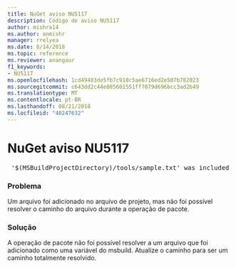 ```yaml
---
title: NuGet aviso NU5117
description: Código de aviso NU5117
author: mishra14
ms.author: anmishr
manager: rrelyea
ms.date: 8/14/2018
ms.topic: reference
ms.reviewer: anangaur
f1_keywords:
- NU5117
ms.openlocfilehash: 1cd49483de5fb7c918c5ae6716ed2e507b782023
ms.sourcegitcommit: c643dd2c44e085601551ff7079d696bcc3ad2b49
ms.translationtype: MT
ms.contentlocale: pt-BR
ms.lasthandoff: 08/21/2018
ms.locfileid: "40247632"
---
```

# <a name="nuget-warning-nu5117"></a>NuGet aviso NU5117
<pre> '$(MSBuildProjectDirectory)/tools/sample.txt' was included in the project but the path could not be resolved. Skipping...</pre>

### <a name="issue"></a>Problema

Um arquivo foi adicionado no arquivo de projeto, mas não foi possível resolver o caminho do arquivo durante a operação de pacote.


### <a name="solution"></a>Solução

A operação de pacote não foi possível resolver a um arquivo que foi adicionado como uma variável do msbuild. Atualize o caminho para ser um caminho totalmente resolvido.

